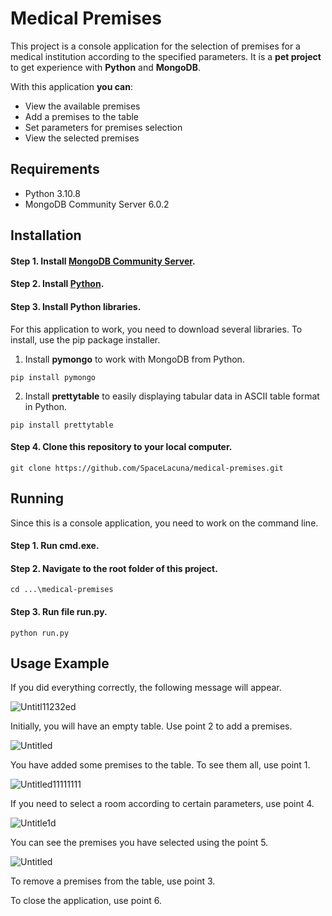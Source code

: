 # Medical Premises
This project is a console application for the selection of premises for a medical institution according to the specified parameters. It is a **pet project** to get experience with **Python** and **MongoDB**.

With this application **you can**:
* View the available premises
* Add a premises to the table
* Set parameters for premises selection
* View the selected premises
## Requirements
* Python 3.10.8
* MongoDB Community Server 6.0.2
## Installation
#### Step 1. Install [MongoDB Community Server](https://www.mongodb.com/try/download/community).
#### Step 2. Install [Python](https://www.python.org/downloads/).
#### Step 3. Install Python libraries.
For this application to work, you need to download several libraries. To install, use the pip package installer.
1. Install **pymongo** to work with MongoDB from Python.
```
pip install pymongo
```
2. Install **prettytable** to easily displaying tabular data in ASCII table format in Python.
```
pip install prettytable
```
#### Step 4. Clone this repository to your local computer.
```
git clone https://github.com/SpaceLacuna/medical-premises.git
```
## Running
Since this is a console application, you need to work on the command line.
#### Step 1. Run cmd.exe.
#### Step 2. Navigate to the root folder of this project.
```
cd ...\medical-premises
```
#### Step 3. Run file run.py.
```
python run.py
```
## Usage Example
If you did everything correctly, the following message will appear.

![Untitl11232ed](https://user-images.githubusercontent.com/115897935/196043646-ba1887ea-7c32-440a-8bb5-1e63fbc3a3ed.png)

Initially, you will have an empty table. Use point 2 to add a premises.

![Untitled](https://user-images.githubusercontent.com/115897935/196043964-ba30409a-be0d-4d12-a2df-40f3c74f6a61.png)

You have added some premises to the table. To see them all, use point 1.

![Untitled11111111](https://user-images.githubusercontent.com/115897935/196048380-cd654494-1f56-4b01-b4f3-bc62f32b6822.png)

If you need to select a room according to certain parameters, use point 4.

![Untitle1d](https://user-images.githubusercontent.com/115897935/196048331-11698b0a-edd7-4b84-a3f5-4384666581bf.png)

You can see the premises you have selected using the point 5.

![Untitled](https://user-images.githubusercontent.com/115897935/196048248-0b96a101-7b04-4f46-919a-00f00e36a645.png)

To remove a premises from the table, use point 3.

To close the application, use point 6.
